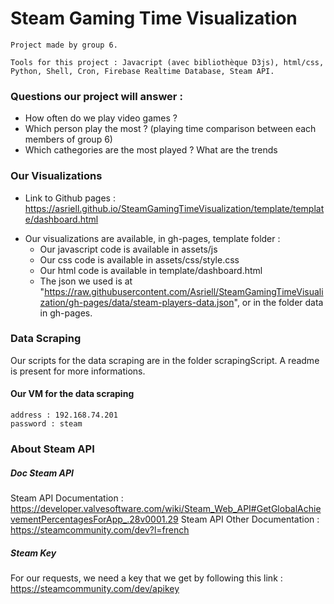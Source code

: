 # Steam Gaming Time Visualization
```
Project made by group 6.

Tools for this project : Javacript (avec bibliothèque D3js), html/css, Python, Shell, Cron, Firebase Realtime Database, Steam API.

```

### Questions our project will answer : 
+ How often do we play video games ?
+ Which person play the most ? (playing time comparison between each members of group 6)
+ Which cathegories are the most played ? What are the trends


### Our Visualizations 
* Link to Github pages : https://asriell.github.io/SteamGamingTimeVisualization/template/template/dashboard.html

+ Our visualizations are available, in gh-pages, template folder :
  - Our javascript code is available in assets/js
  - Our css code  is available in assets/css/style.css
  - Our html code is available in template/dashboard.html
  - The json we used is at "https://raw.githubusercontent.com/Asriell/SteamGamingTimeVisualization/gh-pages/data/steam-players-data.json", or in the folder data in gh-pages.

### Data Scraping 

Our scripts for the data scraping are in the folder scrapingScript. A readme is present for more informations.

#### Our VM for the data scraping
```
address : 192.168.74.201
password : steam
```


### About Steam API

##### Doc Steam API
Steam API Documentation : https://developer.valvesoftware.com/wiki/Steam_Web_API#GetGlobalAchievementPercentagesForApp_.28v0001.29
Steam API Other Documentation : https://steamcommunity.com/dev?l=french
##### Steam Key
For our requests, we need a key that we get by following this link : https://steamcommunity.com/dev/apikey
